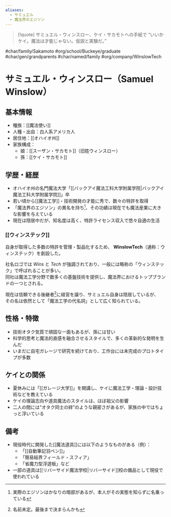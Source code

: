 ```yaml
---
aliases:
  - サミュエル
  - 魔法界のエジソン
---
```

>[!quote] サミュエル・ウィンスロー、ケイ・サカモトへの手紙で
“いいかケイ。魔法は才能じゃない。仮説と実験だ。”  

#char/family/Sakamoto  #org/school/Buckeye/graduate #char/gen/grandparents #char/named/family #org/company/WinslowTech 
# サミュエル・ウィンスロー（Samuel Winslow）

## 基本情報
- 種族：[[魔法使い]]
- 人種・出自：白人系アメリカ人
- 居住地：[[オハイオ州]]
- 家族構成：
    - 娘：[[スーザン・サカモト]]（旧姓ウィンスロー）
    - 孫：[[ケイ・サカモト]]

## 学歴・経歴
- オハイオ州の名門魔法大学「[[バックアイ魔法工科大学附属学院|バックアイ魔法工科大学附属学院]]」卒
- 若い頃から[[魔法工学]]・技術開発の才能に秀で、数々の特許を取得
- 「魔法界のエジソン」の異名を持ち[^2]、その功績は現在でも魔法産業に大きな影響を与えている
- 現在は隠居中だが、知名度は高く、特許ライセンス収入で悠々自適の生活
### [[ウィンステック]]
自身が取得した多数の特許を管理・製品化するため、  **WinslowTech**（通称：ウィンステック）を創設した。  

社名ロゴでは *Wins* と *Tech* が強調されており、一般には略称の「ウィンステック」で呼ばれることが多い。  
同社は魔法工学分野で数多くの基盤技術を提供し、魔法界におけるトップブランドの一つとされる。  

現在は信頼できる後継者[^1]に経営を譲り、サミュエル自身は隠居しているが、  
その名は依然として「魔法工学の代名詞」として広く知られている。  


## 性格・特徴
- 技術オタク気質で頑固な一面もあるが、孫には甘い
- 科学的思考と魔法的直感を融合させるスタイルで、多くの革新的な発明を生んだ
- いまだに自宅ガレージで研究を続けており、工作台には未完成のプロトタイプが多数

## ケイとの関係
- 夏休みには「[[ガレージ大学]]」を開講し、ケイに魔法工学・理論・設計技術などを教えている
- ケイの理論志向や道具魔法のスタイルは、ほぼ祖父の影響
- 二人の間には“オタク同士の絆”のような親密さがあるが、家族の中ではちょっと浮いている

## 備考
- 現役時代に開発した[[魔法道具]]には以下のようなものがある（例）：
    - 「[[自動筆記羽ペン]]」
    - 「簡易結界フィールド・スフィア」
    - 「省魔力型浮遊板」など
- 一部の道具は[[リバーサイド魔法学校|リバーサイド]]校の備品として現役で使われている

[^1]: 名前未定。最後まで決まらんかも

[^2]: 実際のエジソンはかなりの暗部があるが、本人がその実態を知らずに名乗っている
